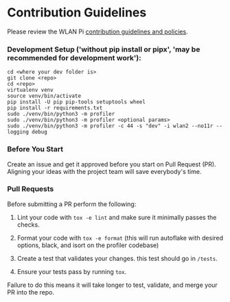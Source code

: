 # Contribution Guidelines

Please review the WLAN Pi [contribution guidelines and policies](https://github.com/WLAN-Pi/.github/blob/main/docs/contributing.md).

### Development Setup  ('without pip install or pipx', 'may be recommended for development work'):

```
cd <where your dev folder is>
git clone <repo>
cd <repo>
virtualenv venv
source venv/bin/activate
pip install -U pip pip-tools setuptools wheel
pip install -r requirements.txt
sudo ./venv/bin/python3 -m profiler 
sudo ./venv/bin/python3 -m profiler <optional params>
sudo ./venv/bin/python3 -m profiler -c 44 -s "dev" -i wlan2 --no11r --logging debug
```

### Before You Start

Create an issue and get it approved before you start on Pull Request (PR). Aligning your ideas with the project team will save everybody's time. 

### Pull Requests

Before submitting a PR perform the following:

1. Lint your code with `tox -e lint` and make sure it minimally passes the checks.

1. Format your code with `tox -e format` (this will run autoflake with desired options, black, and isort on the profiler codebase)

2. Create a test that validates your changes. this test should go in `/tests`.

3. Ensure your tests pass by running `tox`.

Failure to do this means it will take longer to test, validate, and merge your PR into the repo.
